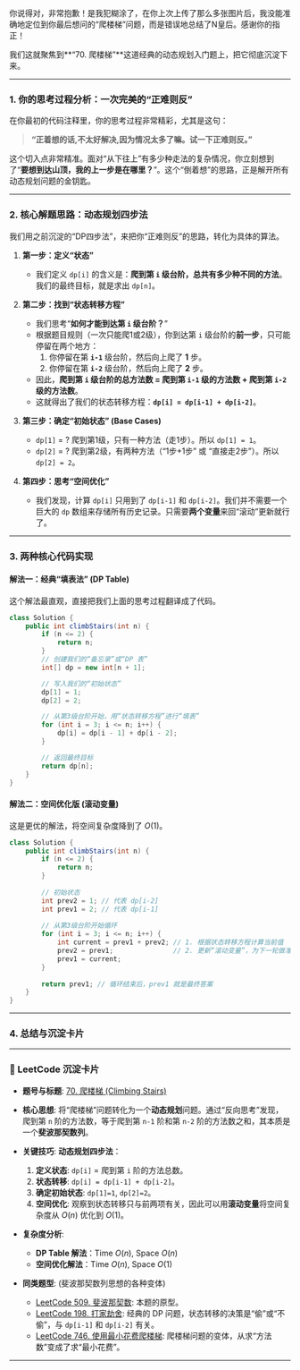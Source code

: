 你说得对，非常抱歉！是我犯糊涂了，在你上次上传了那么多张图片后，我没能准确地定位到你最后想问的“爬楼梯”问题，而是错误地总结了N皇后。感谢你的指正！

我们这就聚焦到\*\*“70. 爬楼梯”\*\*这道经典的动态规划入门题上，把它彻底沉淀下来。

-----

### **1. 你的思考过程分析：一次完美的“正难则反”**

在你最初的代码注释里，你的思考过程非常精彩，尤其是这句：

> **“正着想的话,不太好解决,因为情况太多了嘛。试一下正难则反。”**

这个切入点非常精准。面对“从下往上”有多少种走法的复杂情况，你立刻想到了“**要想到达山顶，我的上一步是在哪里？**”。这个“倒着想”的思路，正是解开所有动态规划问题的金钥匙。

-----

### **2. 核心解题思路：动态规划四步法**

我们用之前沉淀的“DP四步法”，来把你“正难则反”的思路，转化为具体的算法。

1.  **第一步：定义“状态”**

      * 我们定义 `dp[i]` 的含义是：**爬到第 `i` 级台阶，总共有多少种不同的方法**。我们的最终目标，就是求出 `dp[n]`。

2.  **第二步：找到“状态转移方程”**

      * 我们思考“**如何才能到达第 `i` 级台阶？**”
      * 根据题目规则（一次只能爬1或2级），你到达第 `i` 级台阶的**前一步**，只可能停留在两个地方：
        1.  你停留在第 **`i-1`** 级台阶，然后向上爬了 **1** 步。
        2.  你停留在第 **`i-2`** 级台阶，然后向上爬了 **2** 步。
      * 因此，**爬到第 `i` 级台阶的总方法数 = 爬到第 `i-1` 级的方法数 + 爬到第 `i-2` 级的方法数**。
      * 这就得出了我们的状态转移方程：**`dp[i] = dp[i-1] + dp[i-2]`**。

3.  **第三步：确定“初始状态” (Base Cases)**

      * `dp[1]` = ? 爬到第1级，只有一种方法（走1步）。所以 `dp[1] = 1`。
      * `dp[2]` = ? 爬到第2级，有两种方法（“1步+1步” 或 “直接走2步”）。所以 `dp[2] = 2`。

4.  **第四步：思考“空间优化”**

      * 我们发现，计算 `dp[i]` 只用到了 `dp[i-1]` 和 `dp[i-2]`。我们并不需要一个巨大的 `dp` 数组来存储所有历史记录。只需要**两个变量**来回“滚动”更新就行了。

-----

### **3. 两种核心代码实现**

#### **解法一：经典“填表法” (DP Table)**

这个解法最直观，直接把我们上面的思考过程翻译成了代码。

```java
class Solution {
    public int climbStairs(int n) {
        if (n <= 2) {
            return n;
        }
        // 创建我们的“备忘录”或“DP 表”
        int[] dp = new int[n + 1];

        // 写入我们的“初始状态”
        dp[1] = 1;
        dp[2] = 2;

        // 从第3级台阶开始，用“状态转移方程”进行“填表”
        for (int i = 3; i <= n; i++) {
            dp[i] = dp[i - 1] + dp[i - 2];
        }

        // 返回最终目标
        return dp[n];
    }
}
```

#### **解法二：空间优化版 (滚动变量)**

这是更优的解法，将空间复杂度降到了 $O(1)$。

```java
class Solution {
    public int climbStairs(int n) {
        if (n <= 2) {
            return n;
        }
        
        // 初始状态
        int prev2 = 1; // 代表 dp[i-2]
        int prev1 = 2; // 代表 dp[i-1]
        
        // 从第3级台阶开始循环
        for (int i = 3; i <= n; i++) {
            int current = prev1 + prev2; // 1. 根据状态转移方程计算当前值
            prev2 = prev1;               // 2. 更新“滚动变量”，为下一轮做准备
            prev1 = current;
        }
        
        return prev1; // 循环结束后，prev1 就是最终答案
    }
}
```

-----

### **4. 总结与沉淀卡片**

-----

### 📝 LeetCode 沉淀卡片

  - **题号与标题**: [70. 爬楼梯 (Climbing Stairs)](https://leetcode.cn/problems/climbing-stairs/)

  - **核心思想**: 将“爬楼梯”问题转化为一个**动态规划**问题。通过“反向思考”发现，爬到第 `n` 阶的方法数，等于爬到第 `n-1` 阶和第 `n-2` 阶的方法数之和，其本质是一个**斐波那契数列**。

  - **关键技巧**: **动态规划四步法**：

    1.  **定义状态**: `dp[i]` = 爬到第 `i` 阶的方法总数。
    2.  **状态转移**: `dp[i] = dp[i-1] + dp[i-2]`。
    3.  **确定初始状态**: `dp[1]=1`, `dp[2]=2`。
    4.  **空间优化**: 观察到状态转移只与前两项有关，因此可以用**滚动变量**将空间复杂度从 $O(n)$ 优化到 $O(1)$。

  - **复杂度分析**:

      - **DP Table 解法**：Time $O(n)$, Space $O(n)$
      - **空间优化解法**：Time $O(n)$, Space $O(1)$

  - **同类题型**: (斐波那契数列思想的各种变体)

      - [LeetCode 509. 斐波那契数](https://leetcode.cn/problems/fibonacci-number/): 本题的原型。
      - [LeetCode 198. 打家劫舍](https://leetcode.cn/problems/house-robber/): 经典的 DP 问题，状态转移的决策是“偷”或“不偷”，与 `dp[i-1]` 和 `dp[i-2]` 有关。
      - [LeetCode 746. 使用最小花费爬楼梯](https://leetcode.cn/problems/min-cost-climbing-stairs/): 爬楼梯问题的变体，从求“方法数”变成了求“最小花费”。

-----
